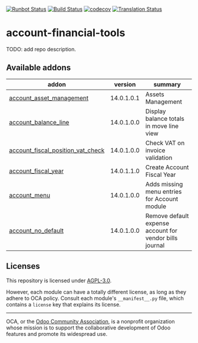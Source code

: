 [![Runbot Status](https://runbot.odoo-community.org/runbot/badge/flat/92/14.0.svg)](https://runbot.odoo-community.org/runbot/repo/github-com-oca-account-financial-tools-92)
[![Build Status](https://travis-ci.com/OCA/account-financial-tools.svg?branch=14.0)](https://travis-ci.com/OCA/account-financial-tools)
[![codecov](https://codecov.io/gh/OCA/account-financial-tools/branch/14.0/graph/badge.svg)](https://codecov.io/gh/OCA/account-financial-tools)
[![Translation Status](https://translation.odoo-community.org/widgets/account-financial-tools-14-0/-/svg-badge.svg)](https://translation.odoo-community.org/engage/account-financial-tools-14-0/?utm_source=widget)

<!-- /!\ do not modify above this line -->

# account-financial-tools

TODO: add repo description.

<!-- /!\ do not modify below this line -->

<!-- prettier-ignore-start -->

[//]: # (addons)

Available addons
----------------
addon | version | summary
--- | --- | ---
[account_asset_management](account_asset_management/) | 14.0.1.0.1 | Assets Management
[account_balance_line](account_balance_line/) | 14.0.1.0.0 | Display balance totals in move line view
[account_fiscal_position_vat_check](account_fiscal_position_vat_check/) | 14.0.1.0.0 | Check VAT on invoice validation
[account_fiscal_year](account_fiscal_year/) | 14.0.1.1.0 | Create Account Fiscal Year
[account_menu](account_menu/) | 14.0.1.0.0 | Adds missing menu entries for Account module
[account_no_default](account_no_default/) | 14.0.1.0.0 | Remove default expense account for vendor bills journal

[//]: # (end addons)

<!-- prettier-ignore-end -->

## Licenses

This repository is licensed under [AGPL-3.0](LICENSE).

However, each module can have a totally different license, as long as they adhere to OCA
policy. Consult each module's `__manifest__.py` file, which contains a `license` key
that explains its license.

----

OCA, or the [Odoo Community Association](http://odoo-community.org/), is a nonprofit
organization whose mission is to support the collaborative development of Odoo features
and promote its widespread use.
